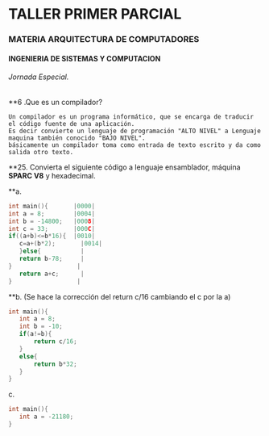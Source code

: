 # TALLER PRIMER PARCIAL
### MATERIA ARQUITECTURA DE COMPUTADORES
#### INGENIERIA DE SISTEMAS Y COMPUTACION
###### Jornada Especial.

**6 .Que es un compilador?
```
Un compilador es un programa informático, que se encarga de traducir el código fuente de una aplicación.
Es decir convierte un lenguaje de programación "ALTO NIVEL" a Lenguaje maquina también conocido "BAJO NIVEL".
básicamente un compilador toma como entrada de texto escrito y da como salida otro texto. 
```
**25. Convierta el siguiente código a lenguaje ensamblador, máquina **SPARC V8** y hexadecimal.

**a.
 ```c               D. Memory
 int main(){       |0000|
 int a = 8;        |0004|
 int b = -14800;   |0008|
 int c = 33;       |000C|
 if((a+b)<=b*16){  |0010|
 	c=a+(b*2);       |0014|
	}else{           |
	return b-78;     |
}                  |
	return a+c;      |
}                  |
 ```

**b. (Se hace la corrección del return c/16 cambiando el c por la a)
 ```c
int main(){
	int a = 8;
	int b = -10;
	if(a!=b){
		return c/16;
	}
	else{
		return b*32;
	}
}
```
c.

 ```c
int main(){
	int a = -21180;
}
```


